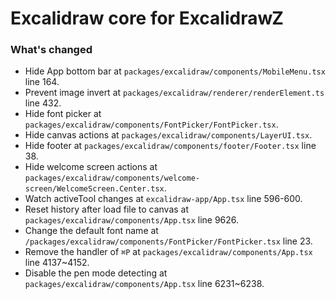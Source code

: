 # Excalidraw core for ExcalidrawZ


### What's changed

* Hide App bottom bar at `packages/excalidraw/components/MobileMenu.tsx` line 164.
* Prevent image invert at `packages/excalidraw/renderer/renderElement.ts` line 432.
* Hide font picker at `packages/excalidraw/components/FontPicker/FontPicker.tsx`.
* Hide canvas actions at `packages/excalidraw/components/LayerUI.tsx`.
* Hide footer at `packages/excalidraw/components/footer/Footer.tsx` line 38.
* Hide welcome screen actions at `packages/excalidraw/components/welcome-screen/WelcomeScreen.Center.tsx`.
* Watch activeTool changes at `excalidraw-app/App.tsx` line 596-600.
* Reset history after load file to canvas at `packages/excalidraw/components/App.tsx` line 9626.
* Change the default font name at `/packages/excalidraw/components/FontPicker/FontPicker.tsx` line 23.
* Remove the handler of `⌘P` at `packages/excalidraw/components/App.tsx` line 4137~4152.
* Disable the pen mode detecting at `packages/excalidraw/components/App.tsx` line 6231~6238.